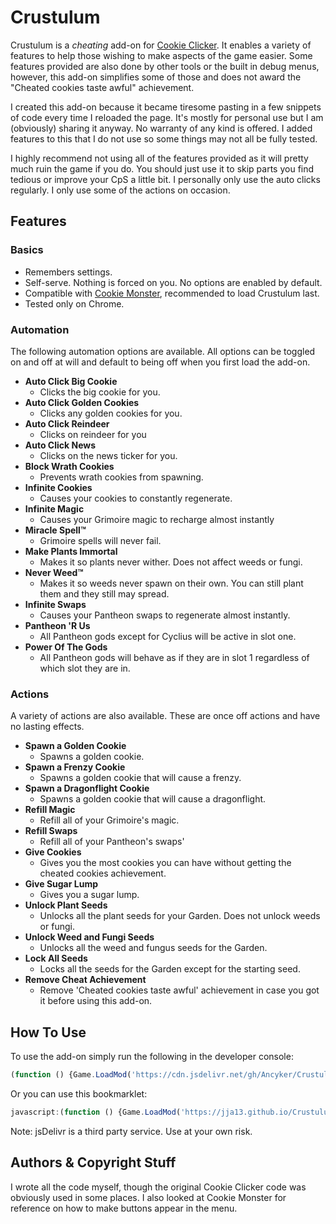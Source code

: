# Crustulum
Crustulum is a *cheating* add-on for [Cookie Clicker](https://orteil.dashnet.org/cookieclicker/). It enables a variety of features to help those wishing to make aspects of the game easier. Some features provided are also done by other tools or the built in debug menus, however, this add-on simplifies some of those and does not award the "Cheated cookies taste awful" achievement.

I created this add-on because it became tiresome pasting in a few snippets of code every time I reloaded the page. It's mostly for personal use but I am (obviously) sharing it anyway. No warranty of any kind is offered. I added features to this that I do not use so some things may not all be fully tested.

I highly recommend not using all of the features provided as it will pretty much ruin the game if you do. You should just use it to skip parts you find tedious or improve your CpS a little bit. I personally only use the auto clicks regularly. I only use some of the actions on occasion.

## Features

### Basics
* Remembers settings.
* Self-serve. Nothing is forced on you. No options are enabled by default.
* Compatible with [Cookie Monster](https://github.com/Aktanusa/CookieMonster), recommended to load Crustulum last.
* Tested only on Chrome.

### Automation
The following automation options are available. All options can be toggled on and off at will and default to being off when you first load the add-on.
* **Auto Click Big Cookie**
  * Clicks the big cookie for you.
* **Auto Click Golden Cookies**
  * Clicks any golden cookies for you.
* **Auto Click Reindeer**
  * Clicks on reindeer for you
* **Auto Click News**
  * Clicks on the news ticker for you.
* **Block Wrath Cookies**
  * Prevents wrath cookies from spawning.
* **Infinite Cookies**
  * Causes your cookies to constantly regenerate.
* **Infinite Magic**
  * Causes your Grimoire magic to recharge almost instantly
* **Miracle Spell™**
  * Grimoire spells will never fail.
* **Make Plants Immortal**
  * Makes it so plants never wither. Does not affect weeds or fungi.
* **Never Weed™**
  * Makes it so weeds never spawn on their own. You can still plant them and they still may spread.
* **Infinite Swaps**
  * Causes your Pantheon swaps to regenerate almost instantly.
* **Pantheon 'R Us**
  * All Pantheon gods except for Cyclius will be active in slot one.
* **Power Of The Gods**
  * All Pantheon gods will behave as if they are in slot 1 regardless of which slot they are in.

### Actions
A variety of actions are also available. These are once off actions and have no lasting effects.

* **Spawn a Golden Cookie**
  * Spawns a golden cookie.
* **Spawn a Frenzy Cookie**
  * Spawns a golden cookie that will cause a frenzy.
* **Spawn a Dragonflight Cookie**
  * Spawns a golden cookie that will cause a dragonflight.
* **Refill Magic**
  * Refill all of your Grimoire's magic.
* **Refill Swaps**
  * Refill all of your Pantheon's swaps'
* **Give Cookies**
  * Gives you the most cookies you can have without getting the cheated cookies achievement.
* **Give Sugar Lump**
  * Gives you a sugar lump.
* **Unlock Plant Seeds**
  * Unlocks all the plant seeds for your Garden. Does not unlock weeds or fungi.
* **Unlock Weed and Fungi Seeds**
  * Unlocks all the weed and fungus seeds for the Garden.
* **Lock All Seeds**
  * Locks all the seeds for the Garden except for the starting seed.
* **Remove Cheat Achievement**
  * Remove 'Cheated cookies taste awful' achievement in case you got it before using this add-on.

## How To Use
To use the add-on simply run the following in the developer console:
```javascript
(function () {Game.LoadMod('https://cdn.jsdelivr.net/gh/Ancyker/Crustulum/Crustulum.js')}());
```
Or you can use this bookmarklet:
```javascript
javascript:(function () {Game.LoadMod('https://jja13.github.io/Crustulum.js')}());
```

Note: jsDelivr is a third party service. Use at your own risk.

## Authors & Copyright Stuff
I wrote all the code myself, though the original Cookie Clicker code was obviously used in some places. I also looked at Cookie Monster for reference on how to make buttons appear in the menu.
